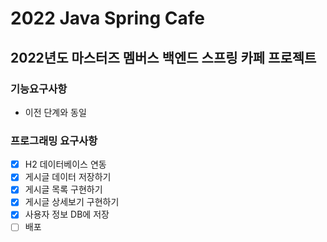 # 2022 Java Spring Cafe

## 2022년도 마스터즈 멤버스 백엔드 스프링 카페 프로젝트

### 기능요구사항
- 이전 단계와 동일

### 프로그래밍 요구사항
- [X] H2 데이터베이스 연동
- [X] 게시글 데이터 저장하기
- [X] 게시글 목록 구현하기
- [x] 게시글 상세보기 구현하기
- [X] 사용자 정보 DB에 저장
- [ ] 배포